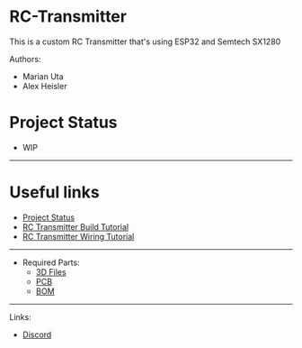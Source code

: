 # RC-Transmitter
This is a custom RC Transmitter that's using ESP32 and Semtech SX1280

Authors:
- Marian Uta
- Alex Heisler

# Project Status
- WIP

---

# Useful links
- [Project Status](https://microknot.dev/rc-transmitter-project-status/)
- [RC Transmitter Build Tutorial](https://microknot.dev/rc-transmitter-build-tutorial-esp32-sx1280/)
- [RC Transmitter Wiring Tutorial](https://microknot.dev/rc-transmitter-wiring-tutorial-esp32-sx1280/)


---

- Required Parts:
  - [3D Files](https://docs.google.com/spreadsheets/d/1K6EamDLu7aNF5GFfuzi9vV8SCz_6HzOA_h1CgVDcLqo/edit?usp=sharing)
  - [PCB](https://docs.google.com/spreadsheets/d/1bTyJoKmJrHec9gnfRhsfcdIJgJ4cUt9kbDGZgcYngUU/edit?usp=sharing)
  - [BOM](https://docs.google.com/spreadsheets/d/1osKjM83mz0m_O5QN-AISYl1IssTSeUwu/edit?usp=sharing&ouid=117182597298978401444&rtpof=true&sd=true)

---
Links:
- [Discord](https://discord.gg/eHyz2aJ6)
